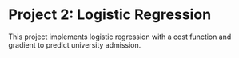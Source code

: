 # Project 2: Logistic Regression

This project implements logistic regression with a cost function and gradient to predict university admission.
